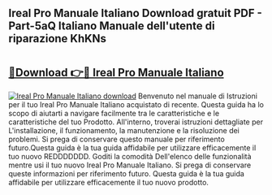 ## Ireal Pro Manuale Italiano Download gratuit PDF - Part-5aQ Italiano Manuale dell'utente di riparazione KhKNs

# <h2><a href="http://dfak11.blite.top/?on=Ireal+Pro+Manuale+Italiano">🔗Download 👉🔴 Ireal Pro Manuale Italiano</a></h2>

[![Ireal Pro Manuale Italiano download](https://i.imgur.com/lujVjoI.png)](http://dfak11.blite.top/?on=Ireal+Pro+Manuale+Italiano)
Benvenuto nel manuale di Istruzioni per il tuo Ireal Pro Manuale Italiano acquistato di recente. Questa guida ha lo scopo di aiutarti a navigare facilmente tra le caratteristiche e le caratteristiche del tuo Prodotto. All'interno, troverai istruzioni dettagliate per L'installazione, il funzionamento, la manutenzione e la risoluzione dei problemi. Si prega di conservare questo manuale per riferimento futuro.Questa guida è la tua guida affidabile per utilizzare efficacemente il tuo nuovo REDDDDDDD. Goditi la comodità Dell'elenco delle funzionalità mentre usi il tuo nuovo Ireal Pro Manuale Italiano. Si prega di conservare queste informazioni per riferimento futuro. Questa guida è la tua guida affidabile per utilizzare efficacemente il tuo nuovo prodotto.
